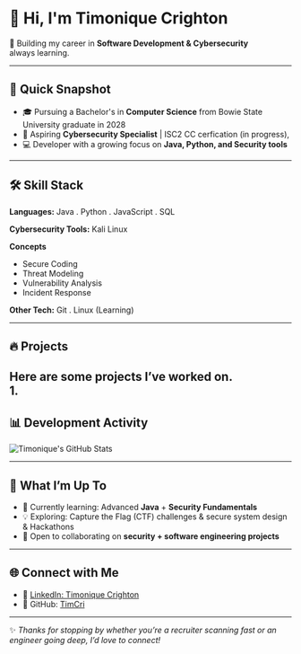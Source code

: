# 👋 Hi, I'm Timonique Crighton  

🚀 Building my career in **Software Development & Cybersecurity**  
always learning.  

---

## 🌟 Quick Snapshot
- 🎓 Pursuing a Bachelor's in **Computer Science** from Bowie State University graduate in 2028
- 🔐 Aspiring **Cybersecurity Specialist** | ISC2 CC cerfication (in progress), 
- 💻 Developer with a growing focus on **Java, Python, and Security tools**  

---

## 🛠️ Skill Stack  

**Languages:** Java . Python . JavaScript . SQL  

**Cybersecurity Tools:** Kali Linux  

**Concepts**  
- Secure Coding  
- Threat Modeling  
- Vulnerability Analysis  
- Incident Response  

**Other Tech:** Git . Linux (Learning)
  
---

## 🔥 Projects  

Here are some projects I’ve worked on.  
1. 
---

## 📊 Development Activity  

![Timonique's GitHub Stats](https://github-readme-stats.vercel.app/api?username=TimCri&show_icons=true&theme=tokyonight)  

---

## 🎯 What I’m Up To
- 🌱 Currently learning: Advanced **Java** + **Security Fundamentals**  
- 💡 Exploring: Capture the Flag (CTF) challenges & secure system design & Hackathons 
- 🤝 Open to collaborating on **security + software engineering projects**  

---

## 🌐 Connect with Me    
- 💼 [LinkedIn: Timonique Crighton](https://www.linkedin.com/in/timonique-crighton-90475922a/)  
- 🐙 GitHub: [TimCri](https://github.com/TimCri)  

---

✨ *Thanks for stopping by whether you’re a recruiter scanning fast or an engineer going deep, I’d love to connect!*  

